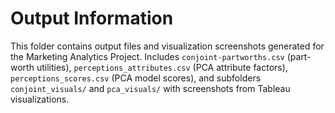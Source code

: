 # Output Information
This folder contains output files and visualization screenshots generated for the Marketing Analytics Project. Includes `conjoint-partworths.csv` (part-worth utilities), `perceptions_attributes.csv` (PCA attribute factors), `perceptions_scores.csv` (PCA model scores), and subfolders `conjoint_visuals/` and `pca_visuals/` with screenshots from Tableau visualizations.